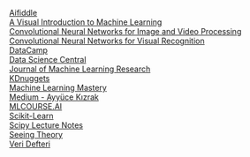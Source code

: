 <a href="https://beta.aifiddle.io/">Aifiddle</a>
<br>
<a href="http://www.r2d3.us/visual-intro-to-machine-learning-part-1/?utm_source=aidigest&utm_medium=email&utm_campaign=featured">A Visual Introduction to Machine Learning</a>
<br>
<a href="https://wiki.tum.de/display/lfdv/Convolutional+Neural+Networks+for+Image+and+Video+Processing">Convolutional Neural Networks for Image and Video Processing</a>
<br>
<a href="http://cs231n.github.io/convolutional-networks/">Convolutional Neural Networks for Visual Recognition</a>
<br>
<a href="https://www.datacamp.com/">DataCamp</a>
<br>
<a href="https://www.datasciencecentral.com/">Data Science Central</a>
<br>
<a href="http://www.jmlr.org/">Journal of Machine Learning Research</a>
<br>
<a href="https://www.kdnuggets.com/">KDnuggets</a>
<br>
<a href="https://machinelearningmastery.com/">Machine Learning Mastery</a>
<br>
<a href="https://medium.com/@ayyucekizrak">Medium - Ayyüce Kızrak</a>
<br>
<a href="https://mlcourse.ai/">MLCOURSE.AI</a>
<br>
<a href="https://scikit-learn.org/stable/index.html">Scikit-Learn</a>
<br>
<a href="http://scipy-lectures.org/">Scipy Lecture Notes</a>
<br>
<a href="https://seeing-theory.brown.edu/index.html">Seeing Theory</a>
<br>
<a href="http://www.veridefteri.com/">Veri Defteri</a>
